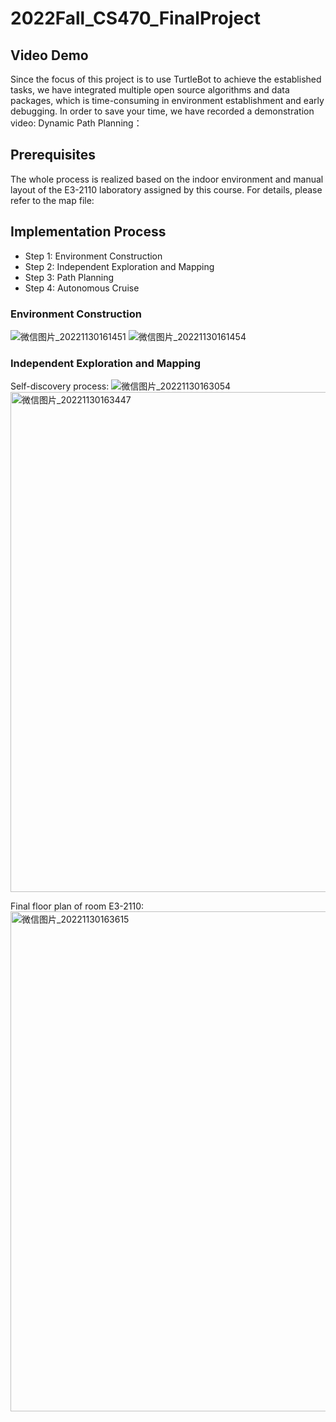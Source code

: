 # 2022Fall_CS470_FinalProject

## Video Demo
  Since the focus of this project is to use TurtleBot to achieve the established tasks, we have integrated multiple open source algorithms and data packages, which is time-consuming in environment establishment and early debugging. In order to save your time, we have recorded a demonstration video:
  Dynamic Path Planning：<a href="{https://www.youtube.com/watch?v=bYGZfkeKLG8}" title="2022Fall_CS470_Dynamic Path Planning"></a>
  
## Prerequisites
  The whole process is realized based on the indoor environment and manual layout of the E3-2110 laboratory assigned by this course. For details, please refer to the map file: 

## Implementation Process
  * Step 1: Environment Construction
  * Step 2: Independent Exploration and Mapping
  * Step 3: Path Planning
  * Step 4: Autonomous Cruise
  
 ### Environment Construction
  ![微信图片_20221130161451](https://user-images.githubusercontent.com/81891626/204731592-125b096a-6c56-4019-a836-9d89bc8ac3f3.jpg)
  ![微信图片_20221130161454](https://user-images.githubusercontent.com/81891626/204731600-c4da904f-f978-4f0f-9af3-50c161732cc9.jpg)
  
### Independent Exploration and Mapping
  Self-discovery process:
  ![微信图片_20221130163054](https://user-images.githubusercontent.com/81891626/204734246-126d5749-9947-4f44-82c7-243f5247d6c2.jpg)
  <img width="800" alt="微信图片_20221130163447" src="https://user-images.githubusercontent.com/81891626/204734913-15801071-41a1-49c4-a818-aa417c043bce.png">

  Final floor plan of room E3-2110:
  <img width="800" alt="微信图片_20221130163615" src="https://user-images.githubusercontent.com/81891626/204735152-19de379b-ffba-4e56-bf76-5582e83bbac2.png">
